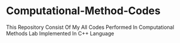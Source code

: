 # Computational-Method-Codes
This Repository Consist Of My All Codes Performed In Computational Methods Lab Implemented In C++ Language

